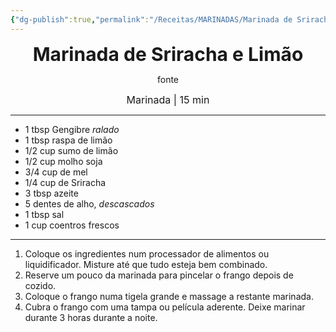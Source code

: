 ```yaml
---
{"dg-publish":true,"permalink":"/Receitas/MARINADAS/Marinada de Sriracha e Limão/","title":"Marinada de Sriracha e Limão","tags":["💚ok"]}
---
```


<div style="text-align: center;"> <span style="font-size: 30px;"><b>Marinada de Sriracha e Limão</b></span> </div>

<span class="center"> <center> fonte </center></span>

<div style="text-align: center;"> <span style="font-size: 16px;">  Marinada | 15 min </span> </div>

---
 - 1 tbsp Gengibre *ralado*
 - 1 tbsp raspa de limão
 - 1/2 cup sumo de limão
 - 1/2 cup molho soja
 - 3/4 cup de mel
 - 1/4 cup de Sriracha
 - 3 tbsp azeite
 - 5 dentes de alho, *descascados*
- 1 tbsp sal 
- 1 cup coentros frescos
---
1. Coloque os ingredientes num processador de alimentos ou liquidificador. Misture até que tudo esteja bem combinado.
2. Reserve um pouco da marinada para pincelar o frango depois de cozido.
3. Coloque o frango numa tigela grande e massage a restante marinada.
4. Cubra o frango com uma tampa ou película aderente. Deixe marinar durante 3 horas durante a noite.
